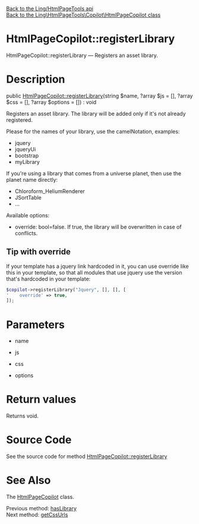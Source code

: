[Back to the Ling/HtmlPageTools api](https://github.com/lingtalfi/HtmlPageTools/blob/master/doc/api/Ling/HtmlPageTools.md)<br>
[Back to the Ling\HtmlPageTools\Copilot\HtmlPageCopilot class](https://github.com/lingtalfi/HtmlPageTools/blob/master/doc/api/Ling/HtmlPageTools/Copilot/HtmlPageCopilot.md)


HtmlPageCopilot::registerLibrary
================



HtmlPageCopilot::registerLibrary — Registers an asset library.




Description
================


public [HtmlPageCopilot::registerLibrary](https://github.com/lingtalfi/HtmlPageTools/blob/master/doc/api/Ling/HtmlPageTools/Copilot/HtmlPageCopilot/registerLibrary.md)(string $name, ?array $js = [], ?array $css = [], ?array $options = []) : void




Registers an asset library.
The library will be added only if it's not already registered.

Please for the names of your library, use the camelNotation, examples:

- jquery
- jqueryUi
- bootstrap
- myLibrary

If you're using a library that comes from a universe planet, then use the planet name directly:

- Chloroform_HeliumRenderer
- JSortTable
- ...



Available options:
- override: bool=false.
     If true, the library will be overwritten in case of conflicts.


Tip with override
--------
If your template has a jquery link hardcoded in it, you can use override like this in your template,
so that all modules that use jquery use the version that's hardcoded in your template:

```php
$copilot->registerLibrary("Jquery", [], [], [
'    override' => true,
]);
```




Parameters
================


- name

    

- js

    

- css

    

- options

    


Return values
================

Returns void.








Source Code
===========
See the source code for method [HtmlPageCopilot::registerLibrary](https://github.com/lingtalfi/HtmlPageTools/blob/master/Copilot/HtmlPageCopilot.php#L263-L269)


See Also
================

The [HtmlPageCopilot](https://github.com/lingtalfi/HtmlPageTools/blob/master/doc/api/Ling/HtmlPageTools/Copilot/HtmlPageCopilot.md) class.

Previous method: [hasLibrary](https://github.com/lingtalfi/HtmlPageTools/blob/master/doc/api/Ling/HtmlPageTools/Copilot/HtmlPageCopilot/hasLibrary.md)<br>Next method: [getCssUrls](https://github.com/lingtalfi/HtmlPageTools/blob/master/doc/api/Ling/HtmlPageTools/Copilot/HtmlPageCopilot/getCssUrls.md)<br>

